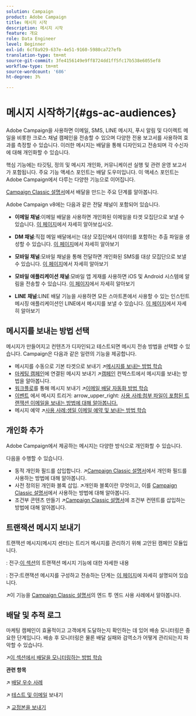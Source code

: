 ```yaml
---
solution: Campaign
product: Adobe Campaign
title: 메시지 시작
description: 메시지 시작
feature: 개요
role: Data Engineer
level: Beginner
exl-id: 6cf8a929-637e-4e51-9160-5980ca727efb
translation-type: tm+mt
source-git-commit: 3fe4156149e9ff8724dd1ff5fc17b538e6055ef8
workflow-type: tm+mt
source-wordcount: '686'
ht-degree: 3%

---
```


# 메시지 시작하기{#gs-ac-audiences}

Adobe Campaign을 사용하면 이메일, SMS, LINE 메시지, 푸시 알림 및 다이렉트 메일을 비롯한 크로스 채널 캠페인을 전송할 수 있으며 다양한 전용 보고서를 사용하여 효과를 측정할 수 있습니다. 이러한 메시지는 배달을 통해 디자인되고 전송되며 각 수신자에 대해 개인화할 수 있습니다.

핵심 기능에는 타깃팅, 정의 및 메시지 개인화, 커뮤니케이션 실행 및 관련 운영 보고서가 포함됩니다. 주요 기능 액세스 포인트는 배달 도우미입니다. 이 액세스 포인트는 Adobe Campaign에서 다루는 다양한 기능으로 이어집니다.

[Campaign Classic 설명서](https://experienceleague.adobe.com/docs/campaign-classic/using/sending-messages/key-steps-when-creating-a-delivery/steps-about-delivery-creation-steps.html)에서 배달을 만드는 주요 단계를 알아봅니다.

Adobe Campaign v8에는 다음과 같은 전달 채널이 포함되어 있습니다.

* **이메일 채널**:이메일 배달을 사용하면 개인화된 이메일을 타겟 모집단으로 보낼 수 있습니다. [이 페이지](../send/email.md)에서 자세히 알아보십시오.

* **DM 채널**:직접 메일 배달에서는 대상 모집단에서 데이터를 포함하는 추출 파일을 생성할 수 있습니다.  [이 페이지](../send/direct-mail.md)에서 자세히 알아보기

* **모바일 채널**:모바일 채널을 통해 전달하면 개인화된 SMS를 대상 모집단으로 보낼 수 있습니다.  [이 페이지](../send/sms.md)에서 자세히 알아보기

* **모바일 애플리케이션 채널**:모바일 앱 게재를 사용하면 iOS 및 Android 시스템에 알림을 전송할 수 있습니다.  [이 페이지](../send/push.md)에서 자세히 알아보기

* **LINE 채널**:LINE 배달 기능을 사용하면 모든 스마트폰에서 사용할 수 있는 인스턴트 메시징 애플리케이션인 LINE에서 메시지를 보낼 수 있습니다. [이 페이지](../send/line.md)에서 자세히 알아보기

## 메시지를 보내는 방법 선택

메시지가 만들어지고 컨텐츠가 디자인되고 테스트되면 메시지 전송 방법을 선택할 수 있습니다. Campaign은 다음과 같은 일련의 기능을 제공합니다.

* 메시지를 수동으로 기본 타겟으로 보내기
:arrow_upper_right:[메시지를 보내는 방법 학습](https://experienceleague.adobe.com/docs/campaign-classic/using/sending-messages/sending-emails/sending-an-email/sending-messages.html)
* [마케팅 캠페인](https://experienceleague.adobe.com/docs/campaign-classic/using/orchestrating-campaigns/orchestrate-campaigns/setting-up-marketing-campaigns.html)에 연결된 메시지 보내기
:arrow_upper_right:[캠페인](https://experienceleague.adobe.com/docs/campaign-classic/using/orchestrating-campaigns/orchestrate-campaigns/marketing-campaign-deliveries.html) 컨텍스트에서 메시지를 보내는 방법을 알아봅니다.
* [워크플로](https://experienceleague.adobe.com/docs/campaign-classic/using/automating-with-workflows/introduction/about-workflows.html)를 통해 메시지 보내기
:arrow_upper_right:[이메일 배달 자동화 방법 학습](https://experienceleague.adobe.com/docs/campaign-classic/using/automating-with-workflows/action-activities/delivery.html)
* [이벤트](https://experienceleague.adobe.com/docs/campaign-classic/using/transactional-messaging/introduction/about-transactional-messaging.html) 에서 메시지 트리거: arrow_upper_right: [사용 사례:첨부 파일이 포함된 트랜잭션 이메일을 보내는 방법에 대해 알아봅니다.](https://experienceleague.adobe.com/docs/campaign-classic/using/transactional-messaging/use-case/transactional-email-with-attachments.html)
* 메시지 예약
:arrow_upper_right:[사용 사례:생일 이메일 예약 및 보내는 방법 학습](https://experienceleague.adobe.com/docs/campaign-classic/using/automating-with-workflows/use-cases/deliveries/sending-a-birthday-email.html?)


## 개인화 추가

Adobe Campaign에서 제공하는 메시지는 다양한 방식으로 개인화할 수 있습니다.

다음을 수행할 수 있습니다.

* 동적 개인화 필드를 삽입합니다.
:arrow_upper_right:[Campaign Classic 설명서](https://experienceleague.adobe.com/docs/campaign-classic/using/sending-messages/personalizing-deliveries/personalization-fields.html)에서 개인화 필드를 사용하는 방법에 대해 알아봅니다.
* 사전 정의된 개인화 블록 삽입.
:arrow_upper_right:개인화 블록이란 무엇이고, 이를 [Campaign Classic 설명서](https://experienceleague.adobe.com/docs/campaign-classic/using/sending-messages/personalizing-deliveries/personalization-blocks.html)에서 사용하는 방법에 대해 알아봅니다.
* 조건부 콘텐츠 만들기 :arrow_upper_right:[Campaign Classic 설명서](https://experienceleague.adobe.com/docs/campaign-classic/using/sending-messages/personalizing-deliveries/conditional-content.html)에 조건부 컨텐트를 삽입하는 방법에 대해 알아봅니다.

## 트랜잭션 메시지 보내기

트랜잭션 메시지(메시지 센터)는 트리거 메시지를 관리하기 위해 고안된 캠페인 모듈입니다.

: 전구:[이 섹션](../dev/architecture.md#transac-msg-archi)의 트랜잭션 메시지 기능에 대한 자세한 내용

: 전구:트랜잭션 메시지를 구성하고 전송하는 단계는 [이 페이지](../send/transactional.md)에 자세히 설명되어 있습니다.

:arrow_upper_right:이 기능을 [Campaign Classic 설명서](https://experienceleague.adobe.com/docs/campaign-classic/using/transactional-messaging/use-case/transactional-email-with-attachments.html?lang=en#transactional-messaging)의 엔드 투 엔드 사용 사례에서 알아봅니다.

## 배달 및 추적 로그

마케팅 캠페인이 효율적이고 고객에게 도달하는지 확인하는 데 있어 배송 모니터링은 중요한 단계입니다. 배송 후 모니터링은 물론 배달 실패와 검역소가 어떻게 관리되는지 파악할 수 있습니다.

:arrow_upper_right:[이 섹션에서 배달을 모니터링하는 방법 학습](https://experienceleague.adobe.com/docs/campaign-classic/using/sending-messages/monitoring-deliveries/about-delivery-monitoring.html?lang=en#sending-messages)


**관련 항목**

:arrow_upper_right: [배달 우수 사례](https://experienceleague.adobe.com/docs/campaign-classic/using/sending-messages/key-steps-when-creating-a-delivery/delivery-bestpractices/delivery-best-practices.html)

:arrow_upper_right: [테스트 및 이메일](https://experienceleague.adobe.com/docs/campaign-classic/using/sending-messages/sending-emails/sending-an-email/sending-messages.html) 보내기

:arrow_upper_right: [교정본을 보내기](https://experienceleague.adobe.com/docs/campaign-classic/using/sending-messages/key-steps-when-creating-a-delivery/steps-validating-the-delivery.html)
